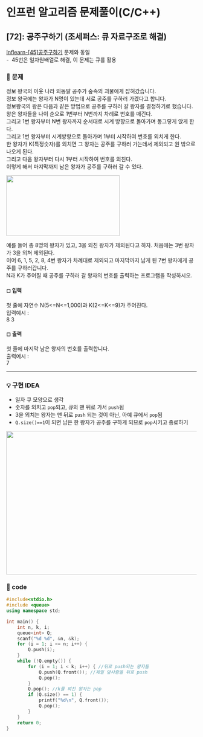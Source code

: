 # 인프런 알고리즘 문제풀이(C/C++)

## [72]: 공주구하기 (조세퍼스: 큐 자료구조로 해결)

[Inflearn-[45]공주구하기](https://github.com/healing99/algorithm/blob/master/Inflearn/%5B45%5D%20%EA%B3%B5%EC%A3%BC%EA%B5%AC%ED%95%98%EA%B8%B0.md) 문제와 동일<br>
-&nbsp; 45번은 일차원배열로 해결, 이 문제는 큐를 활용

### 🌴 문제

정보 왕국의 이웃 나라 외동딸 공주가 숲속의 괴물에게 잡혀갔습니다.<br>
정보 왕국에는 왕자가 N명이 있는데 서로 공주를 구하러 가겠다고 합니다.<br>
정보왕국의 왕은 다음과 같은 방법으로 공주를 구하러 갈 왕자를 결정하기로 했습니다.<br>
왕은 왕자들을 나이 순으로 1번부터 N번까지 차례로 번호를 매긴다. <br>
그리고 1번 왕자부터 N번 왕자까지 순서대로 시계 방향으로 돌아가며 동그랗게 앉게 한다.<br>
그리고 1번 왕자부터 시계방향으로 돌아가며 1부터 시작하여 번호를 외치게 한다.<br>
한 왕자가 K(특정숫자)를 외치면 그 왕자는 공주를 구하러 가는데서 제외되고 원 밖으로 나오게 된다.<br>
그리고 다음 왕자부터 다시 1부터 시작하여 번호를 외친다.<br>
이렇게 해서 마지막까지 남은 왕자가 공주를 구하러 갈 수 있다.

<img src="https://user-images.githubusercontent.com/49135797/120771748-8724da80-c55a-11eb-982b-90829e14cc94.PNG" width="300px" height="160px"/>

예를 들어 총 8명의 왕자가 있고, 3을 외친 왕자가 제외된다고 하자. 처음에는 3번 왕자가 3을 외쳐 제외된다. <br>
이어 6, 1, 5, 2, 8, 4번 왕자가 차례대로 제외되고 마지막까지 남게 된 7번 왕자에게 공주를 구하러갑니다.<br>
N과 K가 주어질 때 공주를 구하러 갈 왕자의 번호를 출력하는 프로그램을 작성하시오.

#### ◻ 입력

첫 줄에 자연수 N(5<=N<=1,000)과 K(2<=K<=9)가 주어진다.<br>
입력예시 : <br>
8 3

#### ◻ 출력

첫 줄에 마지막 남은 왕자의 번호를 출력합니다.<br>
출력예시 :<br>
7

---

### 💡 구현 IDEA

- 일자 큐 모양으로 생각
- 숫자를 외치고 `pop`되고, 큐의 맨 뒤로 가서 `push`됨
- 3을 외치는 왕자는 맨 뒤로 `push` 되는 것이 아닌, 아예 큐에서 `pop`됨
- `Q.size()==1`이 되면 남은 한 왕자가 공주를 구하게 되므로 `pop`시키고 종료하기

<img src="https://user-images.githubusercontent.com/49135797/120777300-1bde0700-c560-11eb-8547-ae73e662c576.png" width="600px" height="380px"/>

### 🤠 code

```c++
#include<stdio.h>
#include <queue>
using namespace std;

int main() {
	int n, k, i;
	queue<int> Q;
	scanf("%d %d", &n, &k);
	for (i = 1; i <= n; i++) {
		Q.push(i);
	}
	while (!Q.empty()) {
		for (i = 1; i < k; i++) { //뒤로 push되는 왕자들
			Q.push(Q.front()); //제일 앞사람을 뒤로 push
			Q.pop();
		}
		Q.pop(); //k를 외친 왕자는 pop
		if (Q.size() == 1) {
			printf("%d\n", Q.front());
			Q.pop();
		}
	}
	return 0;
}
```
